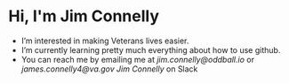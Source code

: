 # Hi, I'm Jim Connelly


- I’m interested in making Veterans lives easier.
- I’m currently learning pretty much everything about how to use github.
- You can reach me by emailing me at _jim.connelly@oddball.io_ or _james.connelly4@va.gov_   _Jim Connelly_ on Slack



<!---
jimcconnelly/jimcconnelly is a ✨ special ✨ repository because its `README.md` (this file) appears on your GitHub profile.
You can click the Preview link to take a look at your changes.
--->

